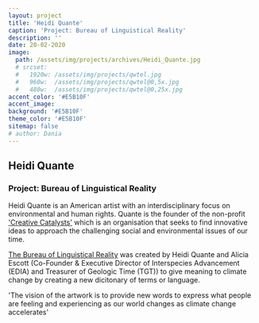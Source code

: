 ```yaml
---
layout: project
title: 'Heidi Quante'
caption: 'Project: Bureau of Linguistical Reality'
description: ''
date: 20-02-2020
image: 
  path: /assets/img/projects/archives/Heidi_Quante.jpg
  # srcset: 
  #   1920w: /assets/img/projects/qwtel.jpg
  #   960w:  /assets/img/projects/qwtel@0,5x.jpg
  #   480w:  /assets/img/projects/qwtel@0,25x.jpg
accent_color: '#E5B10F'
accent_image:
background: '#E5B10F'
theme_color: '#E5B10F'
sitemap: false
# author: Dania
---
```

## Heidi Quante

### Project: Bureau of Linguistical Reality

Heidi Quante is an American artist with an interdisciplinary focus on environmental and human rights. Quante is the founder of the non-profit ['Creative Catalysts'](https://creativecatalysts.org/testimonials/) which is an organisation that seeks to find innovative ideas to approach the challenging social and environmental issues of our time.  

[The Bureau of Linguistical Reality](https://bureauoflinguisticalreality.com/about/) was created by Heidi Quante and Alicia Escott (Co-Founder & Executive Director of Interspecies Advancement (EDIA) and Treasurer of Geologic Time (TGT)) to give meaning to climate change by creating a new dicitonary of terms or language.

'The vision of the artwork is to provide new words to express what people are feeling and experiencing as our world changes as climate change accelerates'
